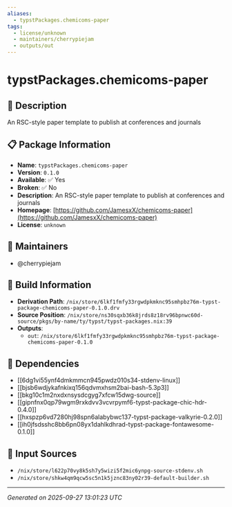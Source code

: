 ```yaml
---
aliases:
  - typstPackages.chemicoms-paper
tags:
  - license/unknown
  - maintainers/cherrypiejam
  - outputs/out
---
```


# typstPackages.chemicoms-paper

## 📝 Description

An RSC-style paper template to publish at conferences and journals

## 📋 Package Information

- **Name**: `typstPackages.chemicoms-paper`
- **Version**: `0.1.0`
- **Available**: ✅ Yes
- **Broken**: ✅ No
- **Description**: An RSC-style paper template to publish at conferences and journals
- **Homepage**: [https://github.com/JamesxX/chemicoms-paper](https://github.com/JamesxX/chemicoms-paper)
- **License**: `unknown`
## 👥 Maintainers

- @cherrypiejam


## 🔧 Build Information

- **Derivation Path**: `/nix/store/6lkf1fmfy33rgwdpkmknc95smhpbz76m-typst-package-chemicoms-paper-0.1.0.drv`
- **Source Position**: `/nix/store/ns30sqxb36k8jrds8z18rv96bpnwc60d-source/pkgs/by-name/ty/typst/typst-packages.nix:39`
- **Outputs**:
  - `out`:  `/nix/store/6lkf1fmfy33rgwdpkmknc95smhpbz76m-typst-package-chemicoms-paper-0.1.0`

## 🔗 Dependencies

- [[6dg1vi55ynf4dmkmmcn945pwdz010s34-stdenv-linux]]
- [[bjsb6wdjykafnkixq156qdvmxhsm2bai-bash-5.3p3]]
- [[bkg10c1m2nxdxnsysdcgyg7xfcw15dwg-source]]
- [[gipnfnx0qp79wgm9rxkdvv3vcvrpymf6-typst-package-chic-hdr-0.4.0]]
- [[hxspzp6vd7280hj98spn6alabybwc137-typst-package-valkyrie-0.2.0]]
- [[ih0jfsdsshc8bb6pn08yx1dahlkdhrad-typst-package-fontawesome-0.1.0]]

## 📁 Input Sources

- `/nix/store/l622p70vy8k5sh7y5wizi5f2mic6ynpg-source-stdenv.sh`
- `/nix/store/shkw4qm9qcw5sc5n1k5jznc83ny02r39-default-builder.sh`

---
*Generated on 2025-09-27 13:01:23 UTC*

